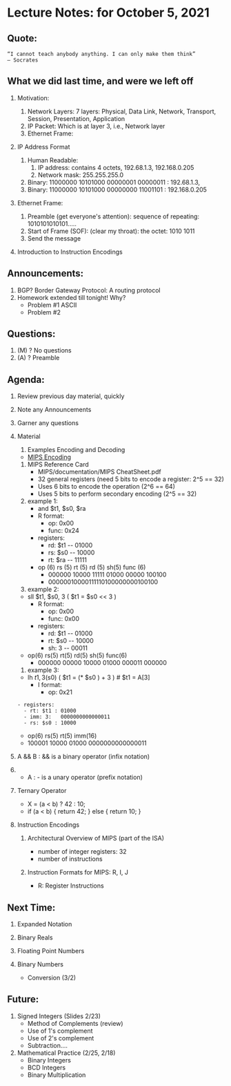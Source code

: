 # Lecture Notes: for October 5, 2021 

## Quote:
   ```
   “I cannot teach anybody anything. I can only make them think”
   ― Socrates
   ```

## What we did last time, and were we left off

  1. Motivation:
     1. Network Layers: 7 layers: Physical, Data Link, Network, Transport, Session, Presentation, Application
     1. IP Packet: Which is at layer 3, i.e., Network layer
     1. Ethernet Frame:

  1. IP Address Format
     1. Human Readable: 
        1. IP address: contains 4 octets, 192.68.1.3, 192.168.0.205
        1. Network mask: 255.255.255.0
     1. Binary: 11000000 10101000 00000001 00000011 : 192.68.1.3,
     1. Binary: 11000000 10101000 00000000 11001101 : 192.168.0.205

  1. Ethernet Frame:
     1. Preamble (get everyone's attention): sequence of repeating: 1010101010101.....
     1. Start of Frame (SOF): (clear my throat): the octet: 1010 1011
     1. Send the message

  1. Introduction to Instruction Encodings
 
## Announcements:
   1. BGP?  Border Gateway Protocol: A routing protocol
   1. Homework extended till tonight!  Why?
      - Problem #1 ASCII
      - Problem #2


## Questions:
   1. (M) ?  No questions
   1. (A) ?  Preamble 


## Agenda:
  1. Review previous day material, quickly
  1. Note any Announcements
  1. Garner any questions

  1. Material
     1. Examples Encoding and Decoding
       - [MIPS Encoding](https://docs.google.com/spreadsheets/d/1r9cj9x71JBVv3En-cOYanqRW4zSz53oSXLlScOparqY/edit?usp=sharing)
     1. MIPS Reference Card
        - MIPS/documentation/MIPS CheatSheet.pdf
        - 32 general registers (need 5 bits to encode a register: 2^5 == 32)
        - Uses 6 bits to encode the operation (2^6 == 64)
        - Uses 5 bits to perform secondary encoding  (2^5 == 32)
     1. example 1:
        - and $t1, $s0, $ra
         - R format:
           - op: 0x00
           - func: 0x24
         - registers:
           - rd: $t1 -- 01000
           - rs: $s0 -- 10000
           - rt: $ra -- 11111
        - op (6) rs (5) rt (5) rd (5) sh(5) func (6)
          * 000000 10000 11111 01000 00000 100100
          * 00000010000111110100000000100100
      1. example 2:
        - sll  $t1, $s0, 3  ( $t1 = $s0 << 3 )
          - R format:
            - op: 0x00
            - func: 0x00
          - registers:
            - rd: $t1 -- 01000
            - rt: $s0 -- 10000
            - sh: 3   -- 00011
        - op(6)  rs(5) rt(5) rd(5) sh(5)  func(6)
          * 000000 00000 10000 01000 000011 000000

      1. example 3:
        - lh $t1, 3($s0)  ( $t1 = (* $s0 ) + 3 )  # $t1 =  A[3]
          - I format:
            - op: 0x21

         - registers:
           - rt: $t1 : 01000
           - imm: 3:   0000000000000011
           - rs: $s0 : 10000
        - op(6) rs(5) rt(5) imm(16)
        - 100001 10000 01000 0000000000000011   

  1. A && B :  && is a binary operator (infix notation)
  1. - A    :  - is a unary operator (prefix notation)
  1. Ternary Operator
     -  X = (a < b) ? 42 : 10;
     -  if (a < b) {
           return 42;
        } else {
           return 10;
        }


  1. Instruction Encodings
     1. Architectural Overview of MIPS (part of the ISA)
        - number of integer registers: 32
        - number of instructions

     1. Instruction Formats for MIPS: R, I, J
        - R: Register Instructions
   


## Next Time:
  1. Expanded Notation

  1. Binary Reals

  1. Floating Point Numbers

  1. Binary Numbers
     - Conversion  (3/2)

## Future:
  1. Signed Integers (Slides 2/23)
     - Method of Complements (review) 
     - Use of 1's complement
     - Use of 2's complement
     - Subtraction....
  1. Mathematical Practice (2/25, 2/18)
     - Binary Integers
     - BCD Integers
     - Binary Multiplication

